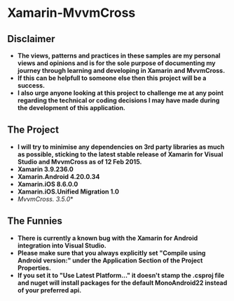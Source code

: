 # Xamarin-MvvmCross


## Disclaimer

- **The views, patterns and practices in these samples are my personal views and opinions and is for the sole purpose of documenting my journey through learning and developing in Xamarin and MvvmCross.**
- **If this can be helpfull to someone else then this project will be a success.**
- **I also urge anyone looking at this project to challenge me at any point regarding the technical or coding decisions I may have made during the development of this application.**

## The Project

- **I will try to minimise any dependencies on 3rd party libraries as much as possible, sticking to the latest stable release of Xamarin for Visual Studio and MvvmCross as of 12 Feb 2015.**
- **Xamarin 3.9.236.0**
- **Xamarin.Android 4.20.0.34**
- **Xamarin.iOS 8.6.0.0**
- **Xamarin.iOS.Unified Migration 1.0**
- **MvvmCross.* 3.5.0**

## The Funnies

- **There is currently a known bug with the Xamarin for Android integration into Visual Studio.**
- **Please make sure that you always explicitly set "Compile using Android version:" under the Application Section of the Project Properties.**
- **If you set it to "Use Latest Platform..." it doesn't stamp the .csproj file and nuget will install packages for the default MonoAndroid22 instead of your preferred api.**